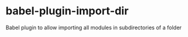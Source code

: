 # babel-plugin-import-dir
Babel plugin to allow importing all modules in subdirectories of a folder

